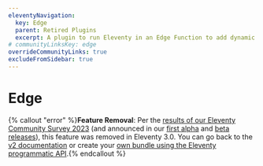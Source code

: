 ```yaml
---
eleventyNavigation:
  key: Edge
  parent: Retired Plugins
  excerpt: A plugin to run Eleventy in an Edge Function to add dynamic content to your Eleventy sites.
# communityLinksKey: edge
overrideCommunityLinks: true
excludeFromSidebar: true
---
```


# Edge

{% callout "error" %}<strong>Feature Removal</strong>: Per the <a href="/blog/community-survey-results/#which-official-plugins-do-you-use-in-your-projects">results of our Eleventy Community Survey 2023</a> (and announced in our <a href="/blog/canary-eleventy-v3/">first alpha</a> and <a href="/blog/three-point-oh-beta-one/">beta releases</a>), this feature was removed in Eleventy 3.0. You can go back to the <a href="https://v2.11ty.dev/docs/plugins/edge/">v2 documentation</a> or create your <a href="/docs/programmatic/">own bundle using the Eleventy programmatic API</a>.{% endcallout %}
